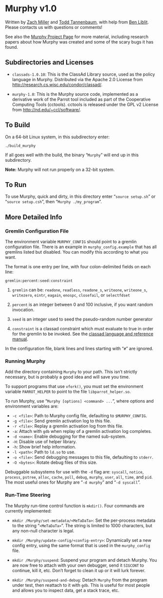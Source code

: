 Murphy v1.0
===========

Written by [Zach Miller](mailto:zmiller@cs.wisc.edu) and [Todd Tannenbaum](mailto:tannenba@cs.wisc.edu), with help from [Ben Liblit](mailto:liblit@cs.wisc.edu).  Please contacts us with questions or comments!

See also the [Murphy Project Page](http://pages.cs.wisc.edu/~liblit/atc-2012/) for more material, including research papers about how Murphy was created and some of the scary bugs it has found.


Subdirectories and Licenses
---------------------------

* `classads-1.0.10`: This is the ClassAd Library source, used as the policy language in Murphy.  Distributed via the Apache 2.0 License from <http://research.cs.wisc.edu/condor/classad/>.

* `murphy-1.0`: This is the Murphy source code, implemented as a derivative work of the Parrot tool included as part of the Cooperative Computing Tools (cctools).  cctools is released under the GPL v2 License from <http://nd.edu/~ccl/software/>.


To Build
--------

On a 64-bit Linux system, in this subdirectory enter:

    ./build_murphy

If all goes well with the build, the binary “`Murphy`” will end up in this subdirectory.

__Note:__ Murphy will not run properly on a 32-bit system.


To Run
------

To use Murphy, quick and dirty, in this directory enter “`source setup.sh`” or “`source setup.csh`”, then “`Murphy ./my_program`”.


More Detailed Info
------------------

### Gremlin Configuration File ###

The environment variable `MURPHY_CONFIG` should point to a gremlin configuration file.  There is an example in `murphy_config.example` that has all gremlins listed but disabled.  You can modify this according to what you want.

The format is one entry per line, with four colon-delimited fields on each line:

    gremlin:percent:seed:constraint

1. `gremlin` can be: `readone`, `readless`, `readone_s`, `writeone`, `writeone_s`, `writezero`, `eintr`, `eagain`, `enospc`, `closefail`, or `selectfdset`

2. `percent` is an integer between 0 and 100 inclusive, if you want random invocation.

3. `seed` is an integer used to seed the pseudo-random number generator

4. `constraint` is a classad constraint which must evaluate to true in order for the gremlin to be invoked.  See the [classad language and reference manual](http://research.cs.wisc.edu/condor/classad/refman/).

In the configuration file, blank lines and lines starting with “`#`” are ignored.

### Running Murphy ###

Add the directory containing `Murphy` to your path.  This isn’t strictly necessary, but is probably a good idea and will save you time.

To support programs that use `vfork()`, you must set the environment variable `PARROT_HELPER` to point to the file `libparrot_helper.so`.

To run Murphy, use “`Murphy [options] <command> ...`”, where options and environment variables are:

* `-c <file>`: Path to Murphy config file, defaulting to `$MURPHY_CONFIG`.
* `-g <file>`: Send gremlin activation log to this file.
* `-r <file>`: Replay a gremlin activation log from this file.
* `-a`: Attach with `gdb` when replay of a gremlin activation log completes.
* `-d <name>`: Enable debugging for the named sub-system.
* `-H`: Disable use of helper library.
* `-h`: Show brief help information.
* `-l <path>`: Path to `ld.so` to use.
* `-o <file>`: Send debugging messages to this file, defaulting to `stderr`.
* `-O <bytes>`: Rotate debug files of this size.

Debuggable subsystems for use with the `-d` flag are: `syscall`, `notice`, `process`, `pstree`, `alloc`, `cache`, `poll`, `debug`, `murphy`, `user`, `all`, `time`, and `pid`.  The most useful ones for Murphy are “`-d murphy`” and “`-d syscall`”.

### Run-Time Steering ###

The Murphy run-time control function is `mkdir()`.  Four commands are currently implemented:

* `mkdir /Murphy/set-metadata/<MeTaDaTa>`: Set the per-process metadata to the string “`<MeTaDaTa>`”.  The string is limited to 1000 characters, but any non-null character is legal.

* `mkdir /Murphy/update-config/<config-entry>`: Dynamically set a new config entry, using the same format that is used in the `murphy_config` file.

* `mkdir /Murphy/suspend`: Suspend your program and detach Murphy.  You are now free to attach with your own debugger, send it `SIGCONT` to continue, kill it, etc.  Don’t forget to clean it up or it will lurk forever.

* `mkdir /Murphy/suspend-and-debug`: Detach `Murphy` from the program under test, then reattach to it with `gdb`.  This is useful for most people and allows you to inspect data, get a stack trace, etc.
